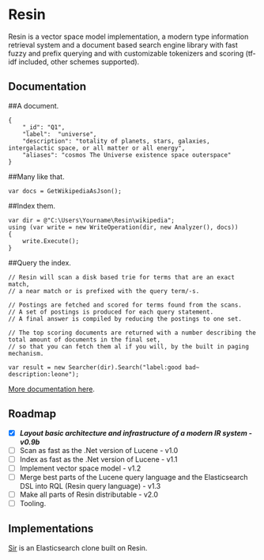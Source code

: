 # Resin

Resin is a vector space model implementation, a modern type information retrieval system and a document based search engine library with fast fuzzy and prefix querying and with customizable tokenizers and scoring (tf-idf included, other schemes supported).

## Documentation

##A document.

	{
		"_id": "Q1",
		"label":  "universe",
		"description": "totality of planets, stars, galaxies, intergalactic space, or all matter or all energy",
		"aliases": "cosmos The Universe existence space outerspace"
	}

##Many like that.
	
	var docs = GetWikipediaAsJson();

##Index them.

	var dir = @"C:\Users\Yourname\Resin\wikipedia";
	using (var write = new WriteOperation(dir, new Analyzer(), docs))
	{
		write.Execute();
	}

##Query the index.
<a name="inproc" id="inproc"></a>

	// Resin will scan a disk based trie for terms that are an exact match,
	// a near match or is prefixed with the query term/-s.
	
	// Postings are fetched and scored for terms found from the scans.
	// A set of postings is produced for each query statement.
	// A final answer is compiled by reducing the postings to one set.
		
	// The top scoring documents are returned with a number describing the total amount of documents in the final set,
	// so that you can fetch them al if you will, by the built in paging mechanism.
	
	var result = new Searcher(dir).Search("label:good bad~ description:leone");

[More documentation here](https://github.com/kreeben/resin/wiki). 

## Roadmap

- [x] ___Layout basic architecture and infrastructure of a modern IR system - v0.9b___
- [ ] Scan as fast as the .Net version of Lucene - v1.0
- [ ] Index as fast as the .Net version of Lucene - v1.1
- [ ] Implement vector space model - v1.2
- [ ] Merge best parts of the Lucene query language and the Elasticsearch DSL into RQL (Resin query language) - v1.3
- [ ] Make all parts of Resin distributable - v2.0
- [ ] Tooling.

## Implementations

[Sir](https://github.com/kreeben/sir) is an Elasticsearch clone built on Resin.
